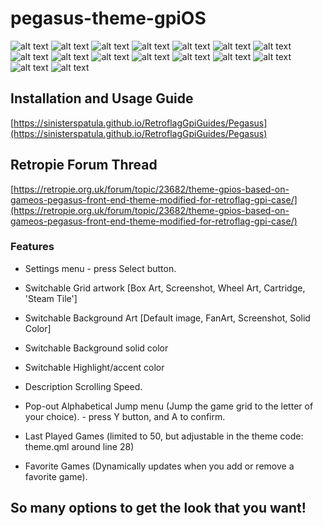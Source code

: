 # pegasus-theme-gpiOS

![alt text](https://i.imgur.com/EjqIWkn.png) ![alt text](https://i.imgur.com/IP9e4t5.png) ![alt text](https://i.imgur.com/jIKEXtI.png) ![alt text](https://i.imgur.com/fjh4uy4.png) ![alt text](https://i.imgur.com/JLq1vAR.png) ![alt text](https://i.imgur.com/yHYOfG3.png) ![alt text](https://i.imgur.com/q8BdOBP.png) ![alt text](https://i.imgur.com/JyDsPvN.png) ![alt text](https://i.imgur.com/EQ0lXfx.png) ![alt text](https://i.imgur.com/ybhIgjM.png) ![alt text](https://i.imgur.com/AJfNLeB.png) ![alt text](https://i.imgur.com/GsWSPm7.png) ![alt text](https://i.imgur.com/8qhPzJt.png) ![alt text](https://i.imgur.com/LR2IJD4.png) ![alt text](https://i.imgur.com/qzL1jI2.png) ![alt text](https://i.imgur.com/OP02bD5.png)

## Installation and Usage Guide

[https://sinisterspatula.github.io/RetroflagGpiGuides/Pegasus](https://sinisterspatula.github.io/RetroflagGpiGuides/Pegasus)

## Retropie Forum Thread

[https://retropie.org.uk/forum/topic/23682/theme-gpios-based-on-gameos-pegasus-front-end-theme-modified-for-retroflag-gpi-case/](https://retropie.org.uk/forum/topic/23682/theme-gpios-based-on-gameos-pegasus-front-end-theme-modified-for-retroflag-gpi-case/)

### Features

* Settings menu - press Select button.

* Switchable Grid artwork [Box Art, Screenshot, Wheel Art, Cartridge, 'Steam Tile']

* Switchable Background Art [Default image, FanArt, Screenshot, Solid Color]

* Switchable Background solid color

* Switchable Highlight/accent color

* Description Scrolling Speed.

* Pop-out Alphabetical Jump menu (Jump the game grid to the letter of your choice). - press Y button, and A to confirm.

* Last Played Games (limited to 50, but adjustable in the theme code: theme.qml around line 28)

* Favorite Games (Dynamically updates when you add or remove a favorite game).

## So many options to get the look that you want!
